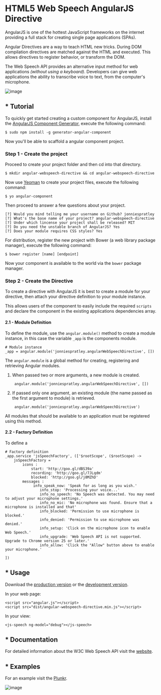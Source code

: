 # HTML5 Web Speech AngularJS Directive
AngularJS is one of the hottest JavaScript frameworks on the internet providing a full stack for creating single page applications (SPAs).

Angular Directives are a way to teach HTML new tricks. During DOM compilation directives are matched against the HTML and executed. This allows directives to register behavior, or transform the DOM. 
 
The Web Speech API provides an alternative input method for web applications *(without using a keyboard)*. Developers can give web applications the ability to transcribe voice to text, from the computer's microphone. 

 
![image](https://dl.dropboxusercontent.com/u/26906414/cdn/img/ng-webspeech-banner.png)

## * Tutorial 
To quickly get started creating a custom component for AngularJS, install the [AngularJS Component Generator](https://github.com/mgcrea/generator-angular-component), execute the following command:

	$ sudo npm install -g generator-angular-component
	
Now you'll be able to scaffold a angular component project.


### Step 1 - Create the project
Proceed to create your project folder and then cd into that directory.

	$ mkdir angular-webspeech-directive && cd angular-webspeech-directive
	
Now use [Yeoman](http://yeoman.io/) to create your project files, execute the following command:

	$ yo angular-component
	
Then proceed to answer a few questions about your project.

	[?] Would you mind telling me your username on Github? jonniespratley
	[?] What's the base name of your project? angular-webspeech-directive
	[?] Under which lincense your project shall be released? MIT
	[?] Do you need the unstable branch of AngularJS? Yes
	[?] Does your module requires CSS styles? Yes


For distribution, register the new project with Bower (a web library package manager), execute the following command:

	$ bower register [name] [endpoint]

Now your component is available to the world via the `bower` package manager.




### Step 2 - Create the Directive
To create a directive with AngularJS it is best to create a module for your directive, then attach your directive definition to your module instance. 

This allows users of the component to easily include the required `scripts` and declare the component in the existing applications dependencies array.


#### 2.1 - Module Definition
To define the module, use the `angular.module()` method to create a module instance, in this case the variable `_app` is the components module.

	# Module instance
	_app = angular.module('jonniespratley.angularWebSpeechDirective', [])

The `angular.module` is a global method for creating, registering and retrieving Angular modules. 

1. When passed two or more arguments, a new module is created. 

		angular.module('jonniespratley.angularWebSpeechDirective', [])

2. If passed only one argument, an existing module (the name passed as the first argument to module) is retrieved.

		angular.module('jonniespratley.angularWebSpeechDirective')

All modules that should be available to an application must be registered using this method.

#### 2.2 - Factory Definition
To define a

	# Factory definition
	_app.service 'jsSpeechFactory', (['$rootScope', ($rootScope) -> 
		jsSpeechFactory = 
			icons :
				start: 'http://goo.gl/dBS39a'
				recording: 'http://goo.gl/7JLqdm'
				blocked: 'http://goo.gl/j8MZhD'
			messages :
				 info_speak_now: 'Speak for as long as you wish.'
					info_stop: 'Processing your voice...'
					info_no_speech: 'No Speech was detected. You may need to adjust your microphone settings.'
					info_no_mic: 'No microphone was found. Ensure that a microphone is installed and that'
					info_blocked: 'Permission to use microphone is blocked.'
					info_denied: 'Permission to use microphone was denied.'
					info_setup: 'Click on the microphone icon to enable Web Speech.'
					info_upgrade: 'Web Speech API is not supported. Upgrade to Chrome version 25 or later.'
					info_allow: 'Click the "Allow" button above to enable your microphone.'
			
	])
	


## * Usage 

Download the [production version][min] or the [development version][max].

[min]: https://raw.github.com/jonniespratley/jquery-angular-webspeech-directive/master/dist/angular-angular-webspeech-directive.min.js
[max]: https://raw.github.com/jonniespratley/jquery-angular-webspeech-directive/master/dist/angular-angular-webspeech-directive.js

In your web page:

	<script src="angular.js"></script>
	<script src="dist/angular-webspeech-directive.min.js"></script>

In your view:
	
	<js-speech ng-model="debug"></js-speech>




## * Documentation
For detailed information about the W3C Web Speech API visit the [website](https://dvcs.w3.org/hg/speech-api/raw-file/tip/speechapi.html).




## * Examples
For an example visit the [Plunkr](http://embed.plnkr.co/8xz2dUFKMZQIfFvSu0zA/preview).

![image](https://dl.dropboxusercontent.com/u/26906414/cdn/img/ng-webspeech-screenshot-1.png)